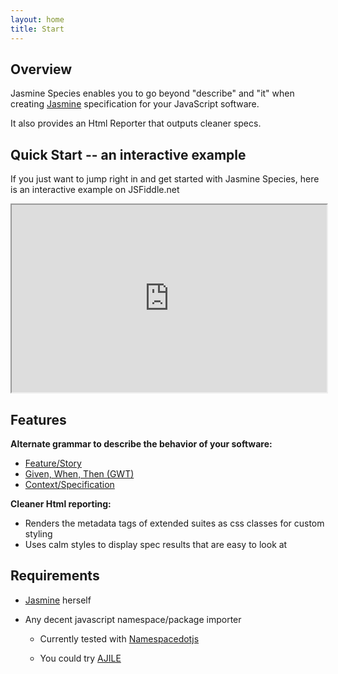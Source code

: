 ```yaml
---
layout: home
title: Start
---
```


## Overview

Jasmine Species enables you to go beyond "describe" and "it" when creating 
[Jasmine](http://pivotal.github.com/jasmine/) specification for your JavaScript 
software.

It also provides an Html Reporter that outputs cleaner specs. 


## Quick Start -- an interactive example

If you just want to jump right in and get started with Jasmine Species, 
here is an interactive example on JSFiddle.net

<iframe style="width: 100%; height: 300px" src="http://jsfiddle.net/rudylattae/R9Vrk/embedded/js,result/">
    <a href="http://jsfiddle.net/rudylattae/R9Vrk">"Jasmine Species - Quick Start" example on jsfiddle</a>
</iframe>


## Features

**Alternate grammar to describe the behavior of your software:**

* [Feature/Story](docs.html#feature_story_grammar)
* [Given, When, Then (GWT)](/jasmine-species/docs#gwt_grammar)
* [Context/Specification](/jasmine-species/docs#context_specification_grammar)

**Cleaner Html reporting:**

* Renders the metadata tags of extended suites as css classes for custom styling
* Uses calm styles to display spec results that are easy to look at


## Requirements

* [Jasmine](http://pivotal.github.com/jasmine/) herself
* Any decent javascript namespace/package importer

    - Currently tested with [Namespacedotjs](https://github.com/smith/namespacedotjs)

    - You could try [AJILE](http://ajile.net/)

